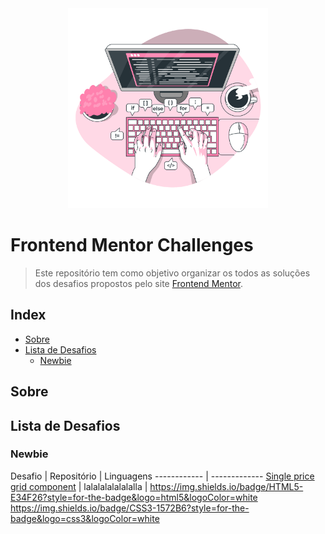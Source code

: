 <div align="center">
  <img src="https://github.com/adriellyb/FrontendMentorChallenges/blob/main/code-typing-bro.png" alt="girl with a computer" width="320px" />
</div>

# Frontend Mentor Challenges

> Este repositório tem como objetivo organizar os todos as soluções dos desafios propostos pelo site [Frontend Mentor](https://www.frontendmentor.io).

## Index
- [Sobre](#sobre)
- [Lista de Desafios](#lista-de-desafios)
    - [Newbie](#newbie)

## Sobre

## Lista de Desafios

### Newbie
Desafio | Repositório | Linguagens
------------ | -------------
[Single price grid component](https://www.frontendmentor.io/challenges/single-price-grid-component-5ce41129d0ff452fec5abbbc) | lalalalalalalalla | 	https://img.shields.io/badge/HTML5-E34F26?style=for-the-badge&logo=html5&logoColor=white https://img.shields.io/badge/CSS3-1572B6?style=for-the-badge&logo=css3&logoColor=white